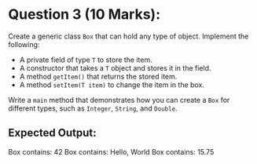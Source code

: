 # Question 3 (10 Marks):

Create a generic class `Box` that can hold any type of object. Implement the following:

- A private field of type `T` to store the item.
- A constructor that takes a `T` object and stores it in the field.
- A method `getItem()` that returns the stored item.
- A method `setItem(T item)` to change the item in the box.

Write a `main` method that demonstrates how you can create a `Box` for different types, such as `Integer`, `String`, and `Double`.

## Expected Output:
Box contains: 42
Box contains: Hello, World
Box contains: 15.75